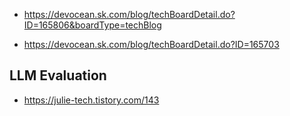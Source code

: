 * https://devocean.sk.com/blog/techBoardDetail.do?ID=165806&boardType=techBlog

* https://devocean.sk.com/blog/techBoardDetail.do?ID=165703





## LLM Evaluation ##
* https://julie-tech.tistory.com/143
